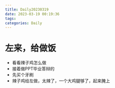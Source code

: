 ```yaml
---
title: Daily20230319
date: 2023-03-19 00:19:36
tags:
categories: Daily
---
```

# 左来，给做饭
* 看看辣子鸡怎么做
* 接着做PPT毕业答辩的
* 先买个牙刷
* 辣子鸡给左做，太辣了，一个大鸡腿够了，起来腌上
